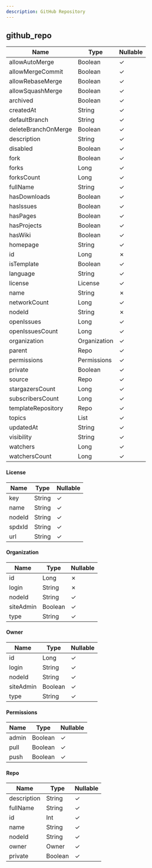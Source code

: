 ```yaml
---
description: GitHub Repository
---
```

github_repo
-----------

| **Name**            | **Type**     | **Nullable** |
| ------------------- | ------------ | ------------ |
| allowAutoMerge      | Boolean      | &check;      |
| allowMergeCommit    | Boolean      | &check;      |
| allowRebaseMerge    | Boolean      | &check;      |
| allowSquashMerge    | Boolean      | &check;      |
| archived            | Boolean      | &check;      |
| createdAt           | String       | &check;      |
| defaultBranch       | String       | &check;      |
| deleteBranchOnMerge | Boolean      | &check;      |
| description         | String       | &check;      |
| disabled            | Boolean      | &check;      |
| fork                | Boolean      | &check;      |
| forks               | Long         | &check;      |
| forksCount          | Long         | &check;      |
| fullName            | String       | &check;      |
| hasDownloads        | Boolean      | &check;      |
| hasIssues           | Boolean      | &check;      |
| hasPages            | Boolean      | &check;      |
| hasProjects         | Boolean      | &check;      |
| hasWiki             | Boolean      | &check;      |
| homepage            | String       | &check;      |
| id                  | Long         | &cross;      |
| isTemplate          | Boolean      | &check;      |
| language            | String       | &check;      |
| license             | License      | &check;      |
| name                | String       | &cross;      |
| networkCount        | Long         | &check;      |
| nodeId              | String       | &cross;      |
| openIssues          | Long         | &check;      |
| openIssuesCount     | Long         | &check;      |
| organization        | Organization | &check;      |
| parent              | Repo         | &check;      |
| permissions         | Permissions  | &check;      |
| private             | Boolean      | &check;      |
| source              | Repo         | &check;      |
| stargazersCount     | Long         | &check;      |
| subscribersCount    | Long         | &check;      |
| templateRepository  | Repo         | &check;      |
| topics              | List<String> | &check;      |
| updatedAt           | String       | &check;      |
| visibility          | String       | &check;      |
| watchers            | Long         | &check;      |
| watchersCount       | Long         | &check;      |

#### License
| **Name** | **Type** | **Nullable** |
| -------- | -------- | ------------ |
| key      | String   | &check;      |
| name     | String   | &check;      |
| nodeId   | String   | &check;      |
| spdxId   | String   | &check;      |
| url      | String   | &check;      |

#### Organization
| **Name**  | **Type** | **Nullable** |
| --------- | -------- | ------------ |
| id        | Long     | &cross;      |
| login     | String   | &cross;      |
| nodeId    | String   | &check;      |
| siteAdmin | Boolean  | &check;      |
| type      | String   | &check;      |

#### Owner
| **Name**  | **Type** | **Nullable** |
| --------- | -------- | ------------ |
| id        | Long     | &check;      |
| login     | String   | &check;      |
| nodeId    | String   | &check;      |
| siteAdmin | Boolean  | &check;      |
| type      | String   | &check;      |

#### Permissions
| **Name** | **Type** | **Nullable** |
| -------- | -------- | ------------ |
| admin    | Boolean  | &check;      |
| pull     | Boolean  | &check;      |
| push     | Boolean  | &check;      |

#### Repo
| **Name**    | **Type** | **Nullable** |
| ----------- | -------- | ------------ |
| description | String   | &check;      |
| fullName    | String   | &check;      |
| id          | Int      | &check;      |
| name        | String   | &check;      |
| nodeId      | String   | &check;      |
| owner       | Owner    | &check;      |
| private     | Boolean  | &check;      |
